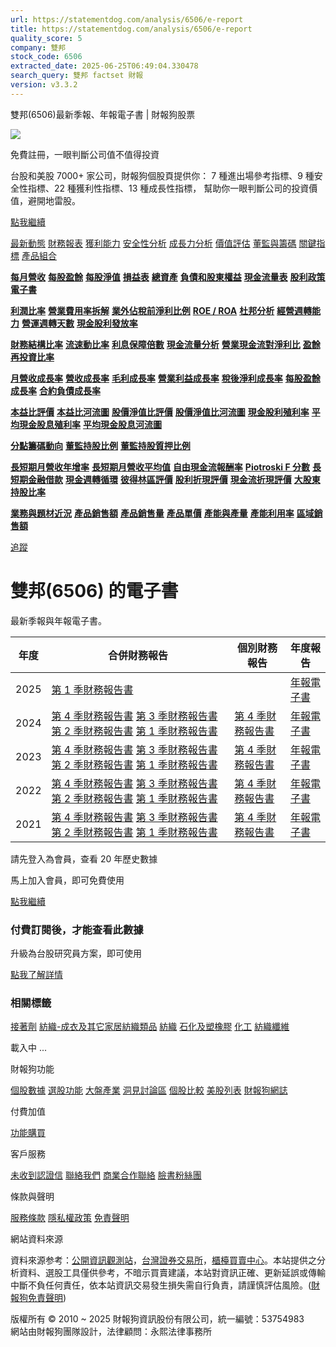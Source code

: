 ```yaml
---
url: https://statementdog.com/analysis/6506/e-report
title: https://statementdog.com/analysis/6506/e-report
quality_score: 5
company: 雙邦
stock_code: 6506
extracted_date: 2025-06-25T06:49:04.330478
search_query: 雙邦 factset 財報
version: v3.3.2
---
```


雙邦(6506)最新季報、年報電子書 | 財報狗股票















![](https://www.facebook.com/tr?id=1265443774131605&ev=PageView&noscript=1)













































































免費註冊，一眼判斷公司值不值得投資

台股和美股 7000+ 家公司，財報狗個股頁提供你：
7 種進出場參考指標、9 種安全性指標、22 種獲利性指標、13 種成長性指標，
幫助你一眼判斷公司的投資價值，避開地雷股。

[點我繼續](/users/sign_up)

[最新動態](/analysis/6506)
[財務報表](/analysis/6506/monthly-revenue)
[獲利能力](/analysis/6506/profit-margin)
[安全性分析](/analysis/6506/financial-structure-ratio)
[成長力分析](/analysis/6506/monthly-revenue-growth-rate)
[價值評估](/analysis/6506/pe)
[董監與籌碼](/analysis/6506/broker-trading)
[關鍵指標](/analysis/6506/long-term-and-short-term-monthly-revenue-yoy)
[產品組合](/analysis/6506/ai-search)

[**每月營收**](/analysis/6506/monthly-revenue)
[**每股盈餘**](/analysis/6506/eps)
[**每股淨值**](/analysis/6506/nav)
[**損益表**](/analysis/6506/income-statement)
[**總資產**](/analysis/6506/assets)
[**負債和股東權益**](/analysis/6506/liabilities-and-equity)
[**現金流量表**](/analysis/6506/cash-flow-statement)
[**股利政策**](/analysis/6506/dividend-policy)
[**電子書**](/analysis/6506/e-report)

[**利潤比率**](/analysis/6506/profit-margin)
[**營業費用率拆解**](/analysis/6506/operating-expense-ratio)
[**業外佔稅前淨利比例**](/analysis/6506/non-operating-income-to-profit-before-tax)
[**ROE / ROA**](/analysis/6506/roe-roa)
[**杜邦分析**](/analysis/6506/du-pont-analysis)
[**經營週轉能力**](/analysis/6506/turnover-ratio)
[**營運週轉天數**](/analysis/6506/turnover-days)
[**現金股利發放率**](/analysis/6506/dividend-payout-ratio)

[**財務結構比率**](/analysis/6506/financial-structure-ratio)
[**流速動比率**](/analysis/6506/current-ratio-and-quick-ratio)
[**利息保障倍數**](/analysis/6506/interest-coverage-ratio)
[**現金流量分析**](/analysis/6506/cash-flow-analysis)
[**營業現金流對淨利比**](/analysis/6506/operating-cash-flow-to-net-income-ratio)
[**盈餘再投資比率**](/analysis/6506/reinvestment-rate)

[**月營收成長率**](/analysis/6506/monthly-revenue-growth-rate)
[**營收成長率**](/analysis/6506/revenue-growth-rate)
[**毛利成長率**](/analysis/6506/gross-profit-growth-rate)
[**營業利益成長率**](/analysis/6506/operating-income-growth-rate)
[**稅後淨利成長率**](/analysis/6506/net-income-growth-rate)
[**每股盈餘成長率**](/analysis/6506/eps-growth-rate)
[**合約負債成長率**](/analysis/6506/current-contract-liabilities-growth-rate)

[**本益比評價**](/analysis/6506/pe)
[**本益比河流圖**](/analysis/6506/pe-band)
[**股價淨值比評價**](/analysis/6506/pb)
[**股價淨值比河流圖**](/analysis/6506/pb-band)
[**現金股利殖利率**](/analysis/6506/dividend-yield)
[**平均現金股息殖利率**](/analysis/6506/average-dividend-yield)
[**平均現金股息河流圖**](/analysis/6506/average-dividend-yield-band)

[**分點籌碼動向**](/analysis/6506/broker-trading)
[**董監持股比例**](/analysis/6506/board-members-and-supervisors-shares-to-shares-outstanding-ratio)
[**董監持股質押比例**](/analysis/6506/pledging-ratio-of-board-members-and-supervisors)

[**長短期月營收年增率**](/analysis/6506/long-term-and-short-term-monthly-revenue-yoy)
[**長短期月營收平均值**](/analysis/6506/average-long-term-and-short-term-monthly-revenue)
[**自由現金流報酬率**](/analysis/6506/croic)
[**Piotroski F 分數**](/analysis/6506/piotroski-f-score)
[**長短期金融借款**](/analysis/6506/financial-borrowing)
[**現金週轉循環**](/analysis/6506/cash-conversion-cycle)
[**彼得林區評價**](/analysis/6506/peter-lynch-valuation)
[**股利折現評價**](/analysis/6506/dividend-discount-valuation)
[**現金流折現評價**](/analysis/6506/dcf-valuation)
[**大股東持股比率**](/analysis/6506/majority-shareholders-share-ratio)

[**業務與題材近況**](/analysis/6506/ai-search)
[**產品銷售額**](/analysis/6506/product-sales-figure)
[**產品銷售量**](/analysis/6506/product-sales-volume)
[**產品單價**](/analysis/6506/product-unit-price)
[**產能與產量**](/analysis/6506/production-capacity)
[**產能利用率**](/analysis/6506/production-capacity-utilization)
[**區域銷售額**](/analysis/6506/product-regional-sales)

[追蹤](/users/sign_up)

# 雙邦(6506) 的電子書

最新季報與年報電子書。

| 年度 | 合併財務報告 | 個別財務報告 | 年度報告 |
| --- | --- | --- | --- |
| 2025 | [第 1 季財務報告書](https://doc.twse.com.tw/server-java/t57sb01?co_id=6506&colorchg=1&kind=A&step=9&filename=202501_6506_AI1.pdf) |  | [年報電子書](/analysis) |
| 2024 | [第 4 季財務報告書](https://doc.twse.com.tw/server-java/t57sb01?co_id=6506&colorchg=1&kind=A&step=9&filename=202404_6506_AI1.pdf)  [第 3 季財務報告書](https://doc.twse.com.tw/server-java/t57sb01?co_id=6506&colorchg=1&kind=A&step=9&filename=202403_6506_AI1.pdf)  [第 2 季財務報告書](https://doc.twse.com.tw/server-java/t57sb01?co_id=6506&colorchg=1&kind=A&step=9&filename=202402_6506_AI1.pdf)  [第 1 季財務報告書](https://doc.twse.com.tw/server-java/t57sb01?co_id=6506&colorchg=1&kind=A&step=9&filename=202401_6506_AI1.pdf) | [第 4 季財務報告書](https://doc.twse.com.tw/server-java/t57sb01?co_id=6506&colorchg=1&kind=A&step=9&filename=202404_6506_AI3.pdf) | [年報電子書](https://doc.twse.com.tw/server-java/t57sb01?co_id=6506&colorchg=1&kind=F&step=9&filename=2024_6506_20250612F04.pdf) |
| 2023 | [第 4 季財務報告書](https://doc.twse.com.tw/server-java/t57sb01?co_id=6506&colorchg=1&kind=A&step=9&filename=202304_6506_AI1.pdf)  [第 3 季財務報告書](https://doc.twse.com.tw/server-java/t57sb01?co_id=6506&colorchg=1&kind=A&step=9&filename=202303_6506_AI1.pdf)  [第 2 季財務報告書](https://doc.twse.com.tw/server-java/t57sb01?co_id=6506&colorchg=1&kind=A&step=9&filename=202302_6506_AI1.pdf)  [第 1 季財務報告書](https://doc.twse.com.tw/server-java/t57sb01?co_id=6506&colorchg=1&kind=A&step=9&filename=202301_6506_AI1.pdf) | [第 4 季財務報告書](https://doc.twse.com.tw/server-java/t57sb01?co_id=6506&colorchg=1&kind=A&step=9&filename=202304_6506_AI3.pdf) | [年報電子書](https://doc.twse.com.tw/server-java/t57sb01?co_id=6506&colorchg=1&kind=F&step=9&filename=2023_6506_20240531F04.pdf) |
| 2022 | [第 4 季財務報告書](https://doc.twse.com.tw/server-java/t57sb01?co_id=6506&colorchg=1&kind=A&step=9&filename=202204_6506_AI1.pdf)  [第 3 季財務報告書](https://doc.twse.com.tw/server-java/t57sb01?co_id=6506&colorchg=1&kind=A&step=9&filename=202203_6506_AI1.pdf)  [第 2 季財務報告書](https://doc.twse.com.tw/server-java/t57sb01?co_id=6506&colorchg=1&kind=A&step=9&filename=202202_6506_AI1.pdf)  [第 1 季財務報告書](https://doc.twse.com.tw/server-java/t57sb01?co_id=6506&colorchg=1&kind=A&step=9&filename=202201_6506_AI1.pdf) | [第 4 季財務報告書](https://doc.twse.com.tw/server-java/t57sb01?co_id=6506&colorchg=1&kind=A&step=9&filename=202204_6506_AI3.pdf) | [年報電子書](https://doc.twse.com.tw/server-java/t57sb01?co_id=6506&colorchg=1&kind=F&step=9&filename=2022_6506_20230620F04.pdf) |
| 2021 | [第 4 季財務報告書](https://doc.twse.com.tw/server-java/t57sb01?co_id=6506&colorchg=1&kind=A&step=9&filename=202104_6506_AI1.pdf)  [第 3 季財務報告書](https://doc.twse.com.tw/server-java/t57sb01?co_id=6506&colorchg=1&kind=A&step=9&filename=202103_6506_AI1.pdf)  [第 2 季財務報告書](https://doc.twse.com.tw/server-java/t57sb01?co_id=6506&colorchg=1&kind=A&step=9&filename=202102_6506_AI1.pdf)  [第 1 季財務報告書](https://doc.twse.com.tw/server-java/t57sb01?co_id=6506&colorchg=1&kind=A&step=9&filename=202101_6506_AI1.pdf) | [第 4 季財務報告書](https://doc.twse.com.tw/server-java/t57sb01?co_id=6506&colorchg=1&kind=A&step=9&filename=202104_6506_AI3.pdf) | [年報電子書](https://doc.twse.com.tw/server-java/t57sb01?co_id=6506&colorchg=1&kind=F&step=9&filename=2021_6506_20220609F04.pdf) |

請先登入為會員，查看 20 年歷史數據

馬上加入會員，即可免費使用

[點我繼續](/users/sign_up)

### 付費訂閱後，才能查看此數據

升級為台股研究員方案，即可使用

[點我了解詳情](/pricing)

### 相關標籤

[接著劑](/tags/1303)
[紡織-成衣及其它家居紡織類品](/tags/446)
[紡織](/tags/353)
[石化及塑橡膠](/tags/352)
[化工](/tags/317)
[紡織纖維](/tags/305)

載入中 ...





財報狗功能

[個股數據](/analysis)
[選股功能](/screeners)
[大盤產業](/taiex)
[洞見討論區](/insight)
[個股比較](/compare/tpe)
[美股列表](/us-stock-list)
[財報狗網誌](/blog/)

付費加值

[功能購買](/pricing)

客戶服務

[未收到認證信](/users/recv_auth_fail)
[聯絡我們](/contact)
[商業合作聯絡](/contact)
[臉書粉絲團](//www.facebook.com/statementdog)

條款與聲明

[服務條款](/law/tos)
[隱私權政策](/law/privacy)
[免責聲明](/law/disclaimer)

網站資料來源

資料來源参考：[公開資訊觀測站](http://mops.twse.com.tw/mops/web/index)，[台灣證券交易所](http://www.tse.com.tw/)，[櫃檯買賣中心](http://www.otc.org.tw/)。本站提供之分析資料、選股工具僅供參考，不暗示買賣建議，本站對資訊正確、更新延誤或傳輸中斷不負任何責任，依本站資訊交易發生損失需自行負責，請謹慎評估風險。([財報狗免責聲明](/law/disclaimer))

版權所有 © 2010 ~ 2025 財報狗資訊股份有限公司，統一編號：53754983  
網站由財報狗團隊設計，法律顧問：永熙法律事務所